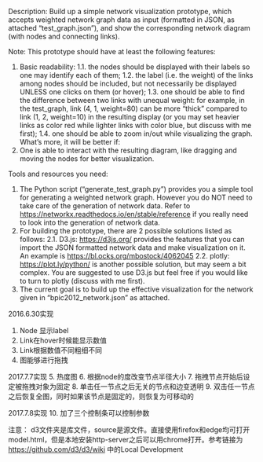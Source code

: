 Description: 
Build up a simple network visualization prototype, which accepts weighted network graph data as input (formatted in JSON, as attached “test_graph.json”), and show the corresponding network diagram (with nodes and connecting links).

Note:
	This prototype should have at least the following features:
1.	Basic readability:
1.1.  the nodes should be displayed with their labels so one may identify each of them;
1.2.  the label (i.e. the weight) of the links among nodes should be included, but not necessarily be displayed UNLESS one clicks on them (or hover);
1.3.  one should be able to find the difference between two links with unequal weight: for example, in the test_graph, link (4, 1, weight=80) can be more “thick” compared to link (1, 2, weight=10) in the resulting display (or you may set heavier links as color red while lighter links with color blue, but discuss with me first);
1.4.  one should be able to zoom in/out while visualizing the graph.
What’s more, it will be better if:
2. 	One is able to interact with the resulting diagram, like dragging and moving the nodes for better visualization.

Tools and resources you need:
1.	The Python script (“generate_test_graph.py”) provides you a simple tool for generating a weighted network graph. However you do NOT need to take care of the generation of network data. Refer to https://networkx.readthedocs.io/en/stable/reference if you really need to look into the generation of network data.
2.	For building the prototype, there are 2 possible solutions listed as follows:
2.1.  D3.js: https://d3js.org/ provides the features that you can import the JSON formatted network data and make visualization on it. An example is https://bl.ocks.org/mbostock/4062045 
2.2.  plotly: https://plot.ly/python/ is another possible solution, but may seem a bit complex. You are suggested to use D3.js but feel free if you would like to turn to plotly (discuss with me first).
3.	The current goal is to build up the effective visualization for the network given in “bpic2012_network.json” as attached.

2016.6.30实现
1.	Node 显示label
2.	Link在hover时候能显示数值
3.	Link根据数值不同粗细不同
4.	图能够进行拖拽

2017.7.7实现
5. 热度图
6. 根据node的度改变节点半径大小
7. 拖拽节点开始后设定被拖拽对象为固定
8. 单击任一节点之后无关的节点和边变透明
9. 双击任一节点之后恢复全图，同时如果该节点是固定的，则恢复为可移动的

2017.7.8实现
10. 加了三个控制条可以控制参数

注意： d3文件夹是库文件，source是源文件。直接使用firefox和edge均可打开model.html，但是本地安装http-server之后可以用chrome打开。参考链接为
https://github.com/d3/d3/wiki 中的Local Development

